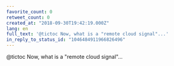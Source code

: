 ```yaml
---
favorite_count: 0
retweet_count: 0
created_at: "2018-09-30T19:42:19.000Z"
lang: en
full_text: '@tictoc Now, what is a "remote cloud signal"...'
in_reply_to_status_id: "1046484911966826496"
---
```


@tictoc Now, what is a "remote cloud signal"...
